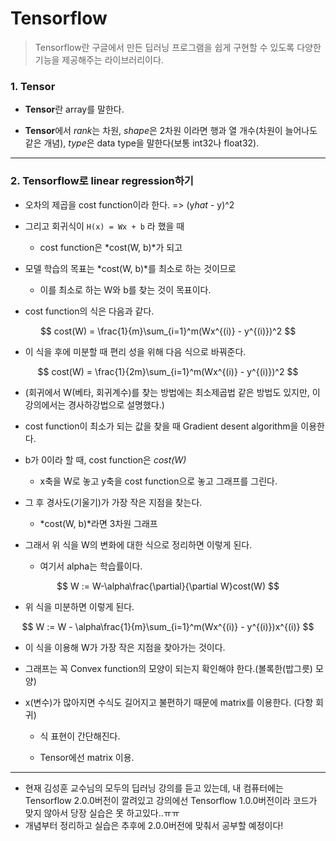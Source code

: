 # Tensorflow

> Tensorflow란 구글에서 만든 딥러닝 프로그램을 쉽게 구현할 수 있도록 다양한 기능을 제공해주는 라이브러리이다.

### 1. Tensor

- **Tensor**란 array를 말한다.

- **Tensor**에서 *rank*는 차원, *shape*은 2차원 이라면 행과 열 개수(차원이 늘어나도 같은 개념), *type*은 data type을 말한다(보통 int32나 float32).

---

### 2. Tensorflow로 linear regression하기

- 오차의 제곱을 cost function이라 한다. => (y*hat* - y)^2
- 그리고 회귀식이 `H(x) = Wx + b` 라 했을 때

  - cost function은 *cost(W, b)*가 되고
- 모델 학습의 목표는 *cost(W, b)*를 최소로 하는 것이므로
  - 이를 최소로 하는 W와 b를 찾는 것이 목표이다.
- cost function의 식은 다음과 같다.

$$
cost(W) = \frac{1}{m}\sum_{i=1}^m(Wx^{(i)} - y^{(i)})^2
$$

- 이 식을 후에 미분할 때 편리 성을 위해 다음 식으로 바꿔준다.

$$
cost(W) = \frac{1}{2m}\sum_{i=1}^m(Wx^{(i)} - y^{(i)})^2
$$

- (회귀에서 W(베타, 회귀계수)를 찾는 방법에는 최소제곱법 같은 방법도 있지만, 이 강의에서는 경사하강법으로 설명했다.)
- cost function이 최소가 되는 값을 찾을 때 Gradient desent algorithm을 이용한다.
- b가 0이라 할 때, cost function은 *cost(W)*
  - x축을 W로 놓고 y축을 cost function으로 놓고 그래프를 그린다.
- 그 후 경사도(기울기)가 가장 작은 지점을 찾는다.
  - *cost(W, b)*라면 3차원 그래프

- 그래서 위 식을 W의 변화에 대한 식으로 정리하면 이렇게 된다.
  - 여기서 alpha는 학습률이다.

$$
W := W-\alpha\frac{\partial}{\partial W}cost(W)
$$

- 위 식을 미분하면 이렇게 된다.

$$
W := W - \alpha\frac{1}{m}\sum_{i=1}^m(Wx^{(i)} - y^{(i)})x^{(i)}
$$

- 이 식을 이용해 W가 가장 작은 지점을 찾아가는 것이다.

- 그래프는 꼭 Convex function의 모양이 되는지 확인해야 한다.(볼록한(밥그릇) 모양)
- x(변수)가 많아지면 수식도 길어지고 불편하기 때문에 matrix를 이용한다. (다항 회귀)

  - 식 표현이 간단해진다.

  - Tensor에선 matrix 이용.

---

- 현재 김성훈 교수님의 모두의 딥러닝 강의를 듣고 있는데, 내 컴퓨터에는 Tensorflow 2.0.0버전이 깔려있고 강의에선 Tensorflow 1.0.0버전이라 코드가 맞지 않아서 당장 실습은 못 하고있다..ㅠㅠ
- 개념부터 정리하고 실습은 추후에 2.0.0버전에 맞춰서 공부할 예정이다!